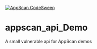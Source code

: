 [![AppScan CodeSweep](https://github.com/coadaflorin/appscan_api_Demo/actions/workflows/appscan_action.yml/badge.svg)](https://github.com/coadaflorin/appscan_api_Demo/actions/workflows/appscan_action.yml)
# appscan_api_Demo
A small vulnerable api for AppScan demos
